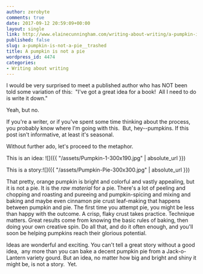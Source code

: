 ```yaml
---
author: zerobyte
comments: true
date: 2017-09-12 20:59:09+00:00
layout: single
link: http://www.elainecunningham.com/writing-about-writing/a-pumpkin-is-not-a-pie__trashed/
published: false
slug: a-pumpkin-is-not-a-pie__trashed
title: A pumpkin is not a pie
wordpress_id: 4474
categories:
- Writing about writing
---
```


I would be very surprised to meet a published author who has NOT been told some variation of this:  "I've got a great idea for a book!  All I need to do is write it down."

Yeah, but no.

If you're a writer, or if you've spent some time thinking about the process, you probably know where I'm going with this.  But, hey--pumpkins. If this post isn't informative, at least it's seasonal.

Without further ado, let's proceed to the metaphor.

This is an idea: ![]({{ "/assets/Pumpkin-1-300x190.jpg" | absolute_url }})

This is a story:![]({{ "/assets/Pumpkin-Pie-300x300.jpg" | absolute_url }})

That pretty, orange pumpkin is bright and colorful and vastly appealing, but it is not a pie. It is the _raw material_ for a pie. There's a lot of peeling and chopping and roasting and pureeing and pumpkin-spicing and mixing and baking and maybe even cinnamon pie crust leaf-making that happens between pumpkin and pie. The first time you attempt pie, you might be less than happy with the outcome. A crisp, flaky crust takes practice. Technique matters. Great results come from knowing the basic rules of baking, then doing your own creative spin. Do all that, and do it often enough, and you'll soon be helping pumpkins reach their glorious potential.

Ideas are wonderful and exciting. You can't tell a great story without a good idea,  any more than you can bake a decent pumpkin pie from a Jack-o-Lantern variety gourd. But an idea, no matter how big and bright and shiny it might be, is not a story.  Yet.
